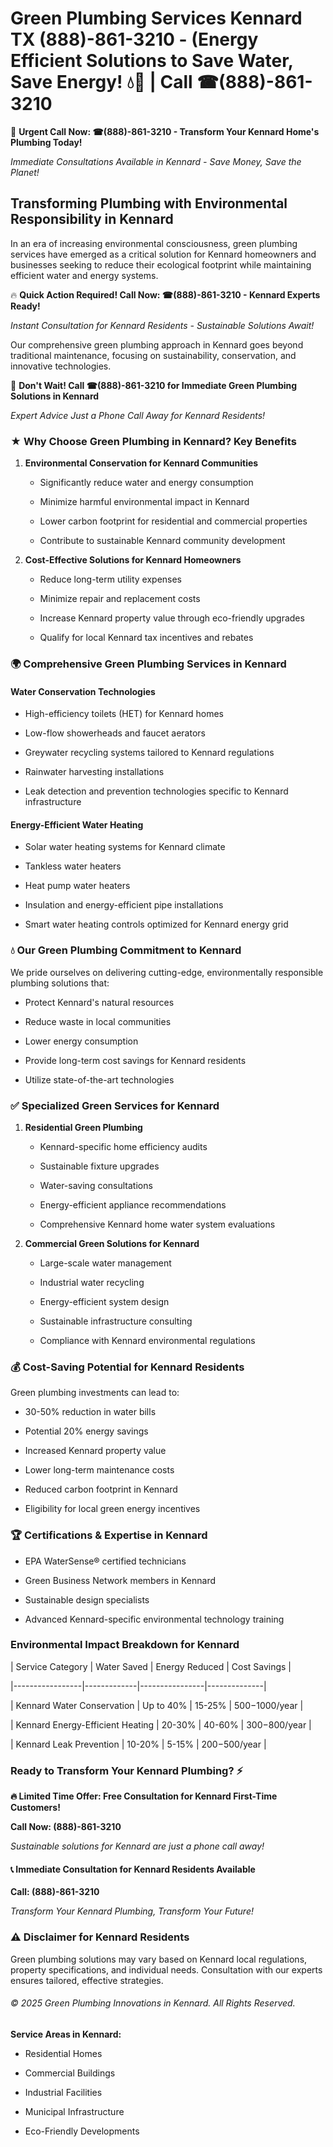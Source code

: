 # Green Plumbing Services Kennard TX (888)-861-3210 - (Energy Efficient Solutions to Save Water, Save Energy! 💧🌿 | Call ☎(888)-861-3210

🚨 **Urgent Call Now: ☎(888)-861-3210 - Transform Your Kennard Home's Plumbing Today!**
*Immediate Consultations Available in Kennard - Save Money, Save the Planet!*

## Transforming Plumbing with Environmental Responsibility in Kennard

In an era of increasing environmental consciousness, green plumbing services have emerged as a critical solution for Kennard homeowners and businesses seeking to reduce their ecological footprint while maintaining efficient water and energy systems. 

🔥 **Quick Action Required! Call Now: ☎(888)-861-3210 - Kennard Experts Ready!**
*Instant Consultation for Kennard Residents - Sustainable Solutions Await!*

Our comprehensive green plumbing approach in Kennard goes beyond traditional maintenance, focusing on sustainability, conservation, and innovative technologies.

🚨 **Don't Wait! Call ☎(888)-861-3210 for Immediate Green Plumbing Solutions in Kennard**
*Expert Advice Just a Phone Call Away for Kennard Residents!*

### ★ Why Choose Green Plumbing in Kennard? Key Benefits

1. **Environmental Conservation for Kennard Communities** 
   - Significantly reduce water and energy consumption
   - Minimize harmful environmental impact in Kennard
   - Lower carbon footprint for residential and commercial properties
   - Contribute to sustainable Kennard community development

2. **Cost-Effective Solutions for Kennard Homeowners** 
   - Reduce long-term utility expenses
   - Minimize repair and replacement costs
   - Increase Kennard property value through eco-friendly upgrades
   - Qualify for local Kennard tax incentives and rebates

### 🌍 Comprehensive Green Plumbing Services in Kennard

#### Water Conservation Technologies
- High-efficiency toilets (HET) for Kennard homes
- Low-flow showerheads and faucet aerators
- Greywater recycling systems tailored to Kennard regulations
- Rainwater harvesting installations
- Leak detection and prevention technologies specific to Kennard infrastructure

#### Energy-Efficient Water Heating
- Solar water heating systems for Kennard climate
- Tankless water heaters
- Heat pump water heaters
- Insulation and energy-efficient pipe installations
- Smart water heating controls optimized for Kennard energy grid

### 💧 Our Green Plumbing Commitment to Kennard

We pride ourselves on delivering cutting-edge, environmentally responsible plumbing solutions that:
- Protect Kennard's natural resources
- Reduce waste in local communities
- Lower energy consumption
- Provide long-term cost savings for Kennard residents
- Utilize state-of-the-art technologies

### ✅ Specialized Green Services for Kennard

1. **Residential Green Plumbing**
   - Kennard-specific home efficiency audits
   - Sustainable fixture upgrades
   - Water-saving consultations
   - Energy-efficient appliance recommendations
   - Comprehensive Kennard home water system evaluations

2. **Commercial Green Solutions for Kennard**
   - Large-scale water management
   - Industrial water recycling
   - Energy-efficient system design
   - Sustainable infrastructure consulting
   - Compliance with Kennard environmental regulations

### 💰 Cost-Saving Potential for Kennard Residents

Green plumbing investments can lead to:
- 30-50% reduction in water bills
- Potential 20% energy savings
- Increased Kennard property value
- Lower long-term maintenance costs
- Reduced carbon footprint in Kennard
- Eligibility for local green energy incentives

### 🏆 Certifications & Expertise in Kennard

- EPA WaterSense® certified technicians
- Green Business Network members in Kennard
- Sustainable design specialists
- Advanced Kennard-specific environmental technology training

### Environmental Impact Breakdown for Kennard

| Service Category | Water Saved | Energy Reduced | Cost Savings |
|-----------------|-------------|----------------|--------------|
| Kennard Water Conservation | Up to 40% | 15-25% | $500-$1000/year |
| Kennard Energy-Efficient Heating | 20-30% | 40-60% | $300-$800/year |
| Kennard Leak Prevention | 10-20% | 5-15% | $200-$500/year |

### Ready to Transform Your Kennard Plumbing? ⚡

**🔥 Limited Time Offer: Free Consultation for Kennard First-Time Customers!**

**Call Now: (888)-861-3210**
*Sustainable solutions for Kennard are just a phone call away!*

#### 📞 Immediate Consultation for Kennard Residents Available

**Call: (888)-861-3210**
*Transform Your Kennard Plumbing, Transform Your Future!*

### ⚠️ Disclaimer for Kennard Residents

Green plumbing solutions may vary based on Kennard local regulations, property specifications, and individual needs. Consultation with our experts ensures tailored, effective strategies.

###### © 2025 Green Plumbing Innovations in Kennard. All Rights Reserved.

**Service Areas in Kennard:** 
- Residential Homes
- Commercial Buildings
- Industrial Facilities
- Municipal Infrastructure
- Eco-Friendly Developments